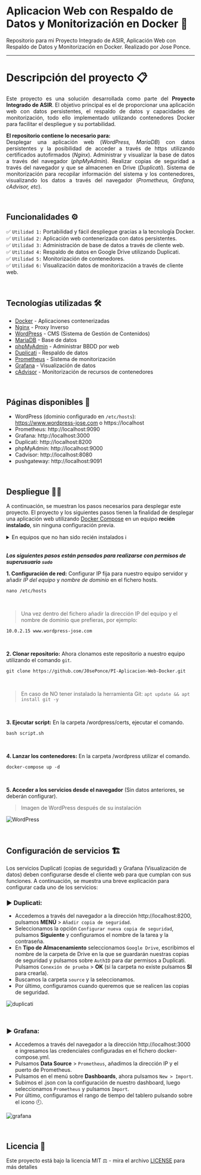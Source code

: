 # Aplicacion Web con Respaldo de Datos y Monitorización en Docker 🐳
Repositorio para mi Proyecto Integrado de ASIR, Aplicación Web con Respaldo de Datos y Monitorización en Docker. Realizado por Jose Ponce.
<hr>

# Descripción del proyecto 📋

<p align="justify">
  Este proyecto es una solución desarrollada como parte del <b>Proyecto Integrado de ASIR</b>. El objetivo principal es el de proporcionar una aplicación web con datos persistentes, el respaldo de datos y capacidades de monitorización, todo ello implementado utilizando contenedores Docker para facilitar el despliegue y su portabilidad.
</p>

<p align="justify">
  <b>El repositorio contiene lo necesario para:</b>
  <br>
  Desplegar una aplicación web (<i>WordPress, MariaDB</i>) con datos persistentes y la posibilidad de acceder a través de https utilizando certificados autofirmados (<i>Nginx</i>). Administrar y visualizar la base de datos a través del navegador (<i>phpMyAdmin</i>). Realizar copias de seguridad a través del navegador y que se almacenen en Drive (<i>Duplicati</i>). Sistema de monitorización para recopilar información del sistema y los contenedores, visualizando los datos a través del navegador (<i>Prometheus, Grafana, cAdvisor, etc</i>).
</p>

<br>

## Funcionalidades ⚙️

✅ `Utilidad 1:` Portabilidad y fácil despliegue gracias a la tecnología Docker. <br>
✅ `Utilidad 2:` Aplicación web contenerizada con datos persistentes. <br>
✅ `Utilidad 3:` Administración de base de datos a través de cliente web. <br>
✅ `Utilidad 4:` Respaldo de datos en Google Drive utilizando Duplicati. <br>
✅ `Utilidad 5:` Monitorización de contenedores. <br>
✅ `Utilidad 6:` Visualización datos de monitorización a través de cliente web. <br>

<br>

## Tecnologías utilizadas 🛠️

* [Docker](https://www.docker.com/) - Aplicaciones contenerizadas
* [Nginx](https://www.nginx.com/) - Proxy Inverso
* [WordPress](https://wordpress.com/es/) - CMS (Sistema de Gestión de Contenidos)
* [MariaDB](https://mariadb.org/) - Base de datos
* [phpMyAdmin](https://www.phpmyadmin.net/) - Administrar BBDD por web
* [Duplicati](https://www.duplicati.com/) - Respaldo de datos
* [Prometheus](https://prometheus.io/) - Sistema de monitorización
* [Grafana](https://grafana.com/) - Visualización de datos
* [cAdvisor](https://hub.docker.com/r/google/cadvisor/) - Monitorización de recursos de contenedores

<br>

## Páginas disponibles 📃

- WordPress (dominio configurado en `/etc/hosts`): https://www.wordpress-jose.com o https://localhost
- Prometheus: http://localhost:9090
- Grafana: http://localhost:3000
- Duplicati: http://localhost:8200
- phpMyAdmin: http://localhost:9000
- Cadvisor: http://localhost:8080
- pushgateway: http://localhost:9091

<br>

## Despliegue 👨‍💻

A continuación, se muestran los pasos necesarios para desplegar este proyecto. El proyecto y los siguientes pasos tienen la finalidad de desplegar una aplicación web utilizando [Docker Compose](https://docs.docker.com/compose/) en un equipo **recién instalado**, sin ninguna configuración previa.
<br>
<details><summary>En equipos que no han sido recién instalados ℹ️ </summary>Si ya tienes Docker instalado en tu sistema simplemente revisa los pasos 1, 2 y 4, y comprueba que se ajusta a tu situación. (Dirección IP correctamente configurada, puertos ocupados, cerrados o bloqueados por el firewall, existencia del fichero daemon.json para configurar el daemon de Docker, etc...)
<br>
El script del paso 3 instala Docker y Docker Compose en el sistema, además de mover el fichero daemon.json a la ubicación de Docker necesaria, sobreescribiendo cualquier fichero de configuración daemon.json anterior. También genera los certificados autofirmados necesarios para acceder a WordPress a través de https de forma local y realiza un pull de las imagenes necesarias.
</details>
<br>

***Los siguientes pasos están pensados para realizarse con permisos de superusuario `sudo`***

**1. Configuración de red:** Configurar IP fija para nuestro equipo servidor y añadir *IP del equipo* y *nombre de dominio* en el fichero hosts. <br>
```shell
nano /etc/hosts
```

<br>

> Una vez dentro del fichero añadir la dirección IP del equipo y el nombre de dominio que prefieras, por ejemplo:

```shell
10.0.2.15 www.wordpress-jose.com
```

<br>

**2. Clonar repositorio:** Ahora clonamos este repositorio a nuestro equipo utilizando el comando `git`. <br>
```shell
git clone https://github.com/J0sePonce/PI-Aplicacion-Web-Docker.git
```

<br>

> En caso de NO tener instalado la herramienta Git: `apt update && apt install git -y`

<br>

**3. Ejecutar script:** En la carpeta /wordpress/certs, ejecutar el comando. <br>
```shell
bash script.sh
```

<br>

**4. Lanzar los contenedores:** En la carpeta /wordpress utilizar el comando. <br>
```shell
docker-compose up -d
```

<br>

**5. Acceder a los servicios desde el navegador** (Sin datos anteriores, se deberán configurar). <br>

> Imagen de WordPress después de su instalación

![WordPress](https://github.com/J0sePonce/PI-Aplicacion-Web-Docker/assets/93582239/b01d331f-86d9-4276-a277-9f04b4bf3fcf)

<br>

## Configuración de servicios 🏗️

Los servicios Duplicati (copias de seguridad) y Grafana (Visualización de datos) deben configurarse desde el cliente web para que cumplan con sus funciones. A continuación, se muestra una breve explicación para configurar cada uno de los servicios:

<h3>▶️ <b>Duplicati:</b></h3>

- Accedemos a través del navegador a la dirección http://localhost:8200, pulsamos **MENÚ** > `Añadir copia de seguridad`.
- Seleccionamos la opción `Configurar nueva copia de seguridad`, pulsamos **Siguiente** y configuramos el nombre de la tarea y la contraseña.
- En **Tipo de Almacenamiento** seleccionamos `Google Drive`, escribimos el nombre de la carpeta de Drive en la que se guardarán nuestras copias de seguridad y pulsamos sobre `AuthID` para dar permisos a Duplicati. Pulsamos `Conexión de prueba` > **OK** (si la carpeta no existe pulsamos **SI** para crearla).
- Buscamos la carpeta `source` y la seleccionamos.
- Por último, configuramos cuando queremos que se realicen las copias de seguridad.

![duplicati](https://github.com/J0sePonce/PI-Aplicacion-Web-Docker/assets/93582239/ea585022-90b0-464a-a2bb-21be04a972e7)

<br>

<h3>▶️ <b>Grafana:</b></h3>

- Accedemos a través del navegador a la dirección http://localhost:3000 e ingresamos las credenciales configuradas en el fichero docker-compose.yml.
- Pulsamos <b>Data Source</b> > `Prometheus`, añadimos la dirección IP y el puerto de Prometheus.
- Pulsamos en el menú sobre <b>Dashboards</b>, ahora pulsamos `New > Import`.
- Subimos el .json con la configuración de nuestro dashboard, luego seleccionamos `Prometheus` y pulsamos `Import`.
- Por último, configuramos el rango de tiempo del tablero pulsando sobre el icono 🕘.

![grafana](https://github.com/J0sePonce/PI-Aplicacion-Web-Docker/assets/93582239/1ac352e7-638d-441f-8922-c741188de81e)

<br>

## Licencia 📄

Este proyecto está bajo la licencia MIT ⚖️ - mira el archivo [LICENSE](LICENSE) para más detalles
